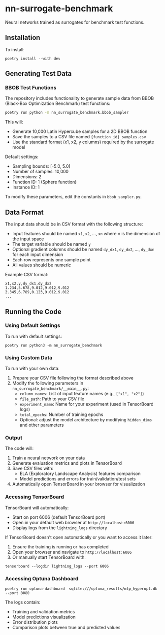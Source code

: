 # nn-surrogate-benchmark
Neural networks trained as surrogates for benchmark test functions.

## Installation

To install:
```{bash}
poetry install --with dev
```

## Generating Test Data

### BBOB Test Functions
The repository includes functionality to generate sample data from BBOB (Black-Box Optimization Benchmark) test functions:

```bash
poetry run python -m nn_surrogate_benchmark.bbob_sampler
```

This will:
- Generate 10,000 Latin Hypercube samples for a 2D BBOB function
- Save the samples to a CSV file named `{function_id}_samples.csv`
- Use the standard format (x1, x2, y columns) required by the surrogate model

Default settings:
- Sampling bounds: [-5.0, 5.0]
- Number of samples: 10,000
- Dimensions: 2
- Function ID: 1 (Sphere function)
- Instance ID: 1

To modify these parameters, edit the constants in `bbob_sampler.py`.

## Data Format

The input data should be in CSV format with the following structure:
- Input features should be named `x1`, `x2`, ..., `xn` where n is the dimension of the input space
- The target variable should be named `y`
- Optional gradient columns should be named `dy_dx1`, `dy_dx2`, ..., `dy_dxn` for each input dimension
- Each row represents one sample point
- All values should be numeric

Example CSV format:
```
x1,x2,y,dy_dx1,dy_dx2
1.234,5.678,9.012,9.012,9.012
2.345,6.789,0.123,9.012,9.012
...
```

## Running the Code

### Using Default Settings

To run with default settings:
```
poetry run python3 -m nn_surrogate_benchmark
```

### Using Custom Data

To run with your own data:
1. Prepare your CSV file following the format described above
2. Modify the following parameters in `nn_surrogate_benchmark/__main__.py`:
   - `column_names`: List of input feature names (e.g., `["x1", "x2"]`)
   - `file_path`: Path to your CSV file
   - `experiment_name`: Name for your experiment (used in TensorBoard logs)
   - `total_epochs`: Number of training epochs
   - Optional: adjust the model architecture by modifying `hidden_dims` and other parameters

### Output

The code will:
1. Train a neural network on your data
2. Generate evaluation metrics and plots in TensorBoard
3. Save CSV files with:
   - ELA (Exploratory Landscape Analysis) features comparison
   - Model predictions and errors for train/validation/test sets
4. Automatically open TensorBoard in your browser for visualization

### Accessing TensorBoard

TensorBoard will automatically:
- Start on port 6006 (default TensorBoard port)
- Open in your default web browser at `http://localhost:6006`
- Display logs from the `lightning_logs` directory

If TensorBoard doesn't open automatically or you want to access it later:
1. Ensure the training is running or has completed
2. Open your browser and navigate to `http://localhost:6006`
3. Or manually start TensorBoard with:
```
tensorboard --logdir lightning_logs --port 6006
```

### Accessing Optuna Dashboard
```
poetry run optuna-dashboard  sqlite:///optuna_results/mlp_hyperopt.db --port 8080
```

The logs contain:
- Training and validation metrics
- Model predictions visualization
- Error distribution plots
- Comparison plots between true and predicted values
